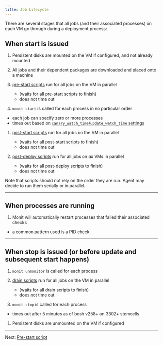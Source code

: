 ```yaml
---
title: Job Lifecycle
---
```


There are several stages that all jobs (and their associated processes) on each VM go through during a deployment process:

## When start is issued <a id="start"></a>

1. Persistent disks are mounted on the VM if configured, and not already mounted

1. All jobs and their dependent packages are downloaded and placed onto a machine

1. [pre-start scripts](pre-start.md) run for all jobs on the VM in parallel
	- (waits for all pre-start scripts to finish)
	- does not time out

1. `monit start` is called for each process in no particular order
  - each job can specify zero or more processes
  - times out based on [`canary_watch_time`/`update_watch_time` settings](manifest-v2.md#update)

1. [post-start scripts](post-start.md) run for all jobs on the VM in parallel
	- (waits for all post-start scripts to finish)
	- does not time out

1. [post-deploy scripts](post-deploy.md) run for all jobs on *all* VMs in parallel
	- (waits for all post-deploy scripts to finish)
	- does not time out

Note that scripts should not rely on the order they are run. Agent may decide to run them serially or in parallel.

---
## When processes are running <a id="running"></a>

1. Monit will automatically restart processes that failed their associated checks
  - a common pattern used is a PID check

---
## When stop is issued (or before update and subsequent start happens) <a id="stop"></a>

1. `monit unmonitor` is called for each process

1. [drain scripts](drain.md) run for all jobs on the VM in parallel
	- (waits for all drain scripts to finish)
	- does not time out

1. `monit stop` is called for each process
  - times out after 5 minutes as of bosh v258+ on 3302+ stemcells

1. Persistent disks are unmounted on the VM if configured

---
Next: [Pre-start script](pre-start.md)
